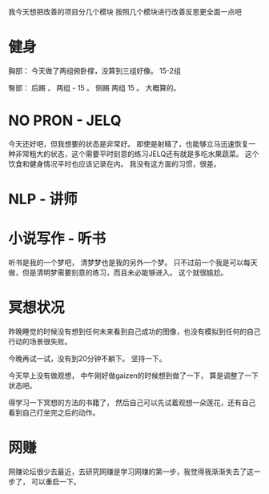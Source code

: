 
我今天想把改善的项目分几个模块 按照几个模块进行改善反思更全面一点吧

# 健身 

胸部：  今天做了两组俯卧撑，没算到三组好像。    15-2组

臀部： 后踢 ， 两组 - 15 。  侧踢 两组  15 。 大概算的。 


# NO PRON - JELQ
 今天还好吧，但我想要的状态是非常好。 即使是射精了，也能够立马迅速恢复一种非常粗大的状态，这个需要平时刻意的练习JELQ还有就是多吃水果蔬菜。
 这个饮食和健身情况平时也应该记录在内。 我没有这方面的习惯，很差。 
# NLP - 讲师

# 小说写作 - 听书

听书是我的一个梦吧， 清梦梦也是我的另外一个梦。      只不过前一个我是可以每天做，但是清明梦需要刻意的练习，而且未必能够进入。  这个就很尴尬。


# 冥想状况

昨晚睡觉的时候没有想到任何未来看到自己成功的图像，也没有模拟到任何的自己行动的场景很失败。

今晚再试一试，没有到20分钟不躺下。   坚持一下。 

今天早上没有做观想， 中午刚好做gaizen的时候想到做了一下， 算是调整了一下状态吧。

得学习一下冥想的方法的书籍了，  然后自己可以先试着观想一朵莲花，还有自己看到自己打坐完之后的动作。

# 网赚 

网赚论坛很少去最近，去研究网赚是学习网赚的第一步，我觉得我渐渐失去了这一步了，  可以重启一下。 

